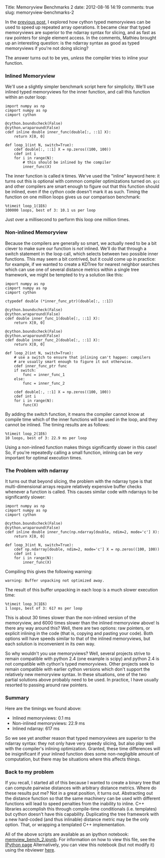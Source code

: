 Title: Memoryview Benchmarks 2
date: 2012-08-16 14:19
comments: true
slug: memoryview-benchmarks-2

<!-- PELICAN_BEGIN_SUMMARY -->
In the [previous post](/blog/2012/08/08/memoryview-benchmarks/), I explored
how cython typed memoryviews can be used to speed up repeated array
operations.  It became clear that typed memoryviews are superior to
the ndarray syntax for slicing, and as fast as raw pointers for single
element access.  In the comments, Mathieu brought up an interesting
question: is the ndarray syntax as good as typed memoryviews if you're
not doing slicing?

The answer turns out to be yes, *unless* the compiler tries to inline your
function.

<!-- PELICAN_END_SUMMARY -->

### Inlined Memoryview ###

We'll use a slightly simpler benchmark script here for simplicity.  We'll
use inlined typed memoryviews for the inner function, and call this function
within an outer loop:

``` cython
import numpy as np
cimport numpy as np
cimport cython

@cython.boundscheck(False)
@cython.wraparound(False)
cdef inline double inner_func(double[:, ::1] X):
    return X[0, 0]

def loop_1(int N, switch=True):
    cdef double[:, ::1] X = np.zeros((100, 100))
    cdef int i
    for i in range(N):
        # this should be inlined by the compiler
        inner_func(X)
```

The inner function is called `N` times.  We've used the "inline" keyword here:
it turns out this is optional with common compiler optimizations turned on.
`gcc` and other compilers are smart enough to figure out that this function
should be inlined, even if the cython code doesn't mark it as such.  Timing
the function on one million loops gives us our comparison benchmark:

    %timeit loop_1(1E6)
    100000 loops, best of 3: 10.1 us per loop

Just over a millisecond to perform this loop one million times.

### Non-inlined Memoryview ###
Because the compilers are generally so smart, we actually need to be a bit
clever to make sure our function is *not* inlined.  We'll do that through
a switch statement in the loop call, which selects between two possible
inner functions.  This may seem a bit contrived, but it could come up
in practice: for example, if we wanted to create a KDTree for nearest neighbor
searches which can use one of several distance metrics within a single tree
framework, we might be tempted to try a solution like this:

``` cython
import numpy as np
cimport numpy as np
cimport cython

ctypedef double (*inner_func_ptr)(double[:, ::1])

@cython.boundscheck(False)
@cython.wraparound(False)
cdef double inner_func_1(double[:, ::1] X):
    return X[0, 0]

@cython.boundscheck(False)
@cython.wraparound(False)
cdef double inner_func_2(double[:, ::1] X):
    return X[0, 0]

def loop_2(int N, switch=True):
    # use a switch to ensure that inlining can't happen: compilers
    # are usually smart enough to figure it out otherwise.
    cdef inner_func_ptr func
    if switch:
        func = inner_func_1
    else:
        func = inner_func_2
        
    cdef double[:, ::1] X = np.zeros((100, 100))
    cdef int i
    for i in range(N):
        func(X)
```
By adding the switch function, it means the compiler cannot know at compile
time which of the inner functions will be used in the loop, and they
cannot be inlined.  The timing results are as follows:

    %timeit loop_2(1E6)
    10 loops, best of 3: 22.9 ms per loop

Using a non-inlined function makes things significantly slower in this case!
So, if you're repeatedly calling a small function, inlining can be *very*
important for optimal execution times.

### The Problem with ndarray ###
It turns out that beyond slicing, the problem with the ndarray type is that
multi-dimensional arrays require relatively expensive buffer checks whenever
a function is called.  This causes similar code with ndarrays to be
significantly slower:

``` cython
import numpy as np
cimport numpy as np
cimport cython

@cython.boundscheck(False)
@cython.wraparound(False)
cdef inline double inner_func(np.ndarray[double, ndim=2, mode='c'] X):
    return X[0, 0]

def loop_3(int N, switch=True):
    cdef np.ndarray[double, ndim=2, mode='c'] X = np.zeros((100, 100))
    cdef int i
    for i in range(N):
        inner_func(X)
```
Compiling this gives the following warning:

    warning: Buffer unpacking not optimized away.

The result of this buffer unpacking in each loop is a much slower execution
time:

    %timeit loop_3(1E6)
    1 loops, best of 3: 617 ms per loop

This is about 30 times slower than the non-inlined version of the memoryview,
and 6000 times slower than the inlined memoryview above!
Is there any way around this?
Well, there are two options: raw pointers, or explicit inlining in the
code (that is, copying and pasting your code).  Both options will have
speeds similar to that of the inlined memoryviews, but each solution
is inconvenient in its own way.

So why wouldn't you use memoryviews?  Well, several projects strive to
remain compatible with python 2.4 (one example is scipy) and python 2.4 is
not compatible with cython's typed memoryviews.  Other projects seek to
remain compatible with earlier cython versions which don't support
the relatively new memoryview syntax.
In these situations, one of the two partial solutions above
probably need to be used.  In practice, I have usually resorted to passing
around raw pointers.

### Summary ###
Here are the timings we found above:

- Inlined memoryviews: 0.1 ms
- Non-inlined memoryviews: 22.9 ms
- Inlined ndarray: 617 ms

So we see yet another reason that typed memoryviews are superior to
the ndarray syntax: they not only have very speedy slicing, but also
play well with the compiler's inlining optimization.  Granted, these
time differences will be insignificant if your inlined function does
some non-negligible amount of computation, but there may be situations
where this affects things.

### Back to my problem ###
If you recall, I started all of this because I wanted to create a binary tree
that can compute pairwise distances with arbitrary distance metrics.  Where
do these results put me?  Not in a great position, it turns out.  Abstracting
out the distance function so that the same machinery can be used with
different functions will lead to speed penalties from the inability to inline.
C++ libraries accomplish this through compile-time conditionals (i.e. templates)
but cython doesn't have this capability.  Duplicating the tree
framework with a new hard-coded (and thus inlinable) distance metric may
be the only option.  That, or wrapping a templated C++ implementation.

All of the above scripts are available as an ipython
notebook: [memview_bench_2.ipynb](/downloads/notebooks/memview_bench_2.ipynb).
For information on how to view this file, see the
[IPython page](http://ipython.org/ipython-doc/dev/interactive/htmlnotebook.html)
Alternatively, you can view this notebook (but not modify it) using the
nbviewer [here](http://nbviewer.ipython.org/url/jakevdp.github.com/downloads/notebooks/memview_bench_2.ipynb).